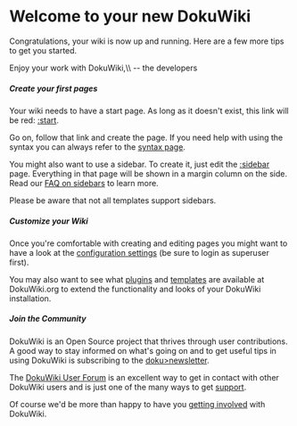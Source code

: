 # Welcome to your new DokuWiki

Congratulations, your wiki is now up and running. Here are a few more
tips to get you started.

Enjoy your work with DokuWiki,\\\\ \-- the developers

##### Create your first pages

Your wiki needs to have a start page. As long as it doesn\'t exist, this
link will be red: [:start](:start).

Go on, follow that link and create the page. If you need help with using
the syntax you can always refer to the [syntax
page](wiki:syntax).

You might also want to use a sidebar. To create it, just edit the
[:sidebar](:sidebar) page. Everything in that page will be
shown in a margin column on the side. Read our [FAQ on
sidebars](doku>faq:sidebar) to learn more.

Please be aware that not all templates support sidebars.

##### Customize your Wiki

Once you\'re comfortable with creating and editing pages you might want
to have a look at the [configuration
settings](this>doku.php?do=admin&page=config) (be sure to
login as superuser first).

You may also want to see what [plugins](doku>plugins) and
[templates](doku>templates) are available at DokuWiki.org to
extend the functionality and looks of your DokuWiki installation.

##### Join the Community

DokuWiki is an Open Source project that thrives through user
contributions. A good way to stay informed on what\'s going on and to
get useful tips in using DokuWiki is subscribing to the
[doku\>newsletter](doku>newsletter).

The [DokuWiki User Forum](https://forum.dokuwiki.org) is an
excellent way to get in contact with other DokuWiki users and is just
one of the many ways to get [support](doku>faq:support).

Of course we\'d be more than happy to have you [getting
involved](doku>teams:getting_involved) with DokuWiki.
